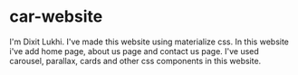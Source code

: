 # car-website
I'm Dixit Lukhi. I've made this website using materialize css. In this website i've add home page, about us page and contact us page. I've used carousel, parallax, cards and other css components in this website.
